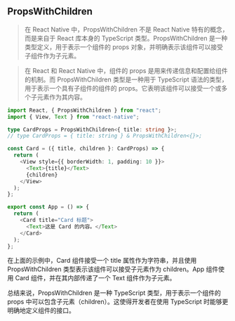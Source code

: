 ## PropsWithChildren

> 在 React Native 中，PropsWithChildren 不是 React Native 特有的概念，而是来自于 React 库本身的 TypeScript 类型。PropsWithChildren 是一种类型定义，用于表示一个组件的 props 对象，并明确表示该组件可以接受子组件作为子元素。

> 在 React 和 React Native 中，组件的 props 是用来传递信息和配置给组件的机制。而 PropsWithChildren 类型是一种用于 TypeScript 语法的类型，用于表示一个具有子组件的组件的 props。它表明该组件可以接受一个或多个子元素作为其内容。

```typescript
import React, { PropsWithChildren } from "react";
import { View, Text } from "react-native";

type CardProps = PropsWithChildren<{ title: string }>;
// type CardProps = { title: string } & PropsWithChildren<{}>;

const Card = ({ title, children }: CardProps) => {
  return (
    <View style={{ borderWidth: 1, padding: 10 }}>
      <Text>{title}</Text>
      {children}
    </View>
  );
};

export const App = () => {
  return (
    <Card title="Card 标题">
      <Text>这是 Card 的内容。</Text>
    </Card>
  );
};
```

在上面的示例中，Card 组件接受一个 title 属性作为字符串，并且使用 PropsWithChildren 类型表示该组件可以接受子元素作为 children。App 组件使用 Card 组件，并在其内部传递了一个 Text 组件作为子元素。

总结来说，PropsWithChildren 是一种 TypeScript 类型，用于表示一个组件的 props 中可以包含子元素（children）。这使得开发者在使用 TypeScript 时能够更明确地定义组件的接口。
